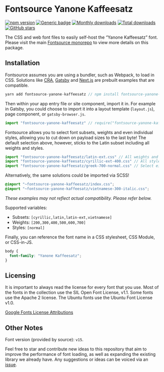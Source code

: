 # Fontsource Yanone Kaffeesatz

[![npm version](https://badge.fury.io/js/fontsource-yanone-kaffeesatz.svg)](https://www.npmjs.com/package/fontsource-yanone-kaffeesatz) [![Generic badge](https://img.shields.io/badge/fontsource-passing-brightgreen)](https://github.com/DecliningLotus/fontsource) [![Monthly downloads](https://badgen.net/npm/dm/fontsource-yanone-kaffeesatz)](https://github.com/DecliningLotus/fontsource) [![Total downloads](https://badgen.net/npm/dt/fontsource-yanone-kaffeesatz)](https://github.com/DecliningLotus/fontsource) [![GitHub stars](https://img.shields.io/github/stars/DecliningLotus/fontsource.svg?style=social&label=Star)](https://GitHub.com/DecliningLotus/fontsource/stargazers/)

The CSS and web font files to easily self-host the “Yanone Kaffeesatz” font. Please visit the main [Fontsource monorepo](https://github.com/DecliningLotus/fontsource) to view more details on this package.

## Installation

Fontsource assumes you are using a bundler, such as Webpack, to load in CSS. Solutions like [CRA](https://create-react-app.dev/), [Gatsby](https://www.gatsbyjs.org/) and [Next.js](https://nextjs.org/) are prebuilt examples that are compatible.

```javascript
yarn add fontsource-yanone-kaffeesatz // npm install fontsource-yanone-kaffeesatz
```

Then within your app entry file or site component, import it in. For example in Gatsby, you could choose to import it into a layout template (`layout.js`), page component, or `gatsby-browser.js`.

```javascript
import "fontsource-yanone-kaffeesatz" // require("fontsource-yanone-kaffeesatz")
```

Fontsource allows you to select font subsets, weights and even individual styles, allowing you to cut down on payload sizes to the last byte! The default selection above, however, sticks to the Latin subset including all weights and styles.

```javascript
import "fontsource-yanone-kaffeesatz/latin-ext.css" // All weights and styles included.
import "fontsource-yanone-kaffeesatz/cyrillic-ext-400.css" // All styles included.
import "fontsource-yanone-kaffeesatz/greek-700-normal.css" // Select either normal or italic.
```

Alternatively, the same solutions could be imported via SCSS!

```scss
@import "~fontsource-yanone-kaffeesatz/index.css";
@import "~fontsource-yanone-kaffeesatz/vietnamese-300-italic.css";
```

_These examples may not reflect actual compatibility. Please refer below._

Supported variables:

- Subsets: `[cyrillic,latin,latin-ext,vietnamese]`
- Weights: `[200,300,400,500,600,700]`
- Styles: `[normal]`

Finally, you can reference the font name in a CSS stylesheet, CSS Module, or CSS-in-JS.

```css
body {
  font-family: "Yanone Kaffeesatz";
}
```

## Licensing

It is important to always read the license for every font that you use.
Most of the fonts in the collection use the SIL Open Font License, v1.1. Some fonts use the Apache 2 license. The Ubuntu fonts use the Ubuntu Font License v1.0.

[Google Fonts License Attributions](https://fonts.google.com/attribution)

## Other Notes

Font version (provided by source): `v15`.

Feel free to star and contribute new ideas to this repository that aim to improve the performance of font loading, as well as expanding the existing library we already have. Any suggestions or ideas can be voiced via an [issue](https://github.com/DecliningLotus/fontsource/issues).
